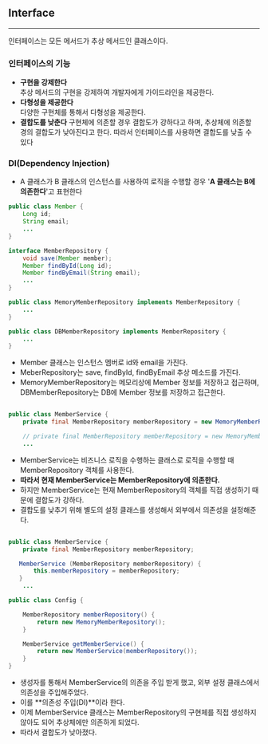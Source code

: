 ## Interface
---
인터페이스는 모든 메서드가 추상 메서드인 클래스이다.

### 인터페이스의 기능<br/>
- **구현을 강제한다**<br/>
    추상 메서드의 구현을 강제하여 개발자에게 가이드라인을 제공한다.
- **다형성을 제공한다**<br/>
    다양한 구현체를 통해서 다형성을 제공한다.
- **결합도를 낮춘다**
    구현체에 의존할 경우 결합도가 강하다고 하며, 추상체에 의존할 경의 결합도가 낮아진다고 한다. 따라서 인터페이스를 사용하면 결합도를 낮출 수 있다

### DI(Dependency Injection)
- A 클래스가 B 클래스의 인스턴스를 사용하여 로직을 수행할 경우 '**A 클래스는 B에 의존한다**'고 표현한다


```java
public class Member {
    Long id;
    String email;
    ...
}

interface MemberRepository {
    void save(Member member);
    Member findById(Long id);
    Member findByEmail(String email);
    ...
}

public class MemoryMemberRepository implements MemberRepository {
    ...
}

public class DBMemberRepository implements MemberRepository {
    ...
}

```

- Member 클래스는 인스턴스 멤버로 id와 email을 가진다. 
- MeberRepository는 save, findById, findByEmail 추상 메소드를 가진다.
- MemoryMemberRepository는 메모리상에 Member 정보를 저장하고 접근하며, DBMemberRepository는 DB에 Member 정보를 저장하고 접근한다. 

```java

public class MemberService {
    private final MemberRepository memberRepository = new MemoryMemberRepository();

    // private final MemberRepository memberRepository = new MemoryMemberRepository();
    ...
```

- MemberService는 비즈니스 로직을 수행하는 클래스로 로직을 수행할 때 MemberRepository 객체를 사용한다.
- **따라서 현재 MemberService는 MemberRepository에 의존한다.**
- 하지만 MemberService는 현재 MemberRepository의 객체를 직접 생성하기 때문에 결합도가 강하다.
- 결합도를 낮추기 위해 별도의 설정 클래스를 생성해서 외부에서 의존성을 설정해준다.

```java

public class MemberService {
    private final MemberRepository memberRepository;

   MemberService (MemberRepository memberRepository) {
       this.memberRepository = memberRepository;
   }
    ...
```
```java
public class Config {

    MemberRepository memberRepository() {
        return new MemoryMemberRepository();
    }

    MemberService getMemberService() {
        return new MemberService(memberRepository());
    }
}
```

- 생성자를 통해서 MemberService의 의존을 주입 받게 했고, 외부 설정 클래스에서 의존성을 주입해주었다.
- 이를 **의존성 주입(DI)**이라 한다.
- 이제 MemberService 클래스는 MemberRepository의 구현체를 직접 생성하지 않아도 되어 추상체에만 의존하게 되었다.
- 따라서 결합도가 낮아졌다.